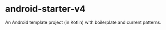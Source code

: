 # android-starter-v4
An Android template project (in Kotlin) with boilerplate and current patterns.
